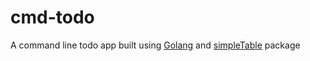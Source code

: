 # cmd-todo
A command line todo app built using [Golang](https://go.dev/) and [simpleTable](https://pkg.go.dev/github.com/alexeyco/simpletable) package
